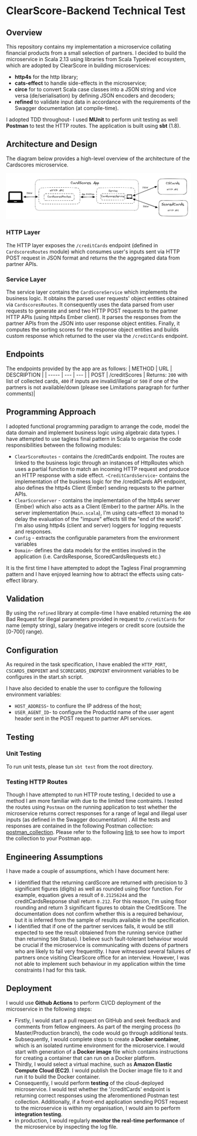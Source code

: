# ClearScore-Backend Technical Test

## Overview
This repository contains my implementation a microservice collating financial products from a small selection of partners.
I decided to build the microservice in Scala 2.13 using libraries from Scala Typelevel ecosystem, which are adopted by ClearScore in building microservices:
- **http4s** for the http library;
- **cats-effect** to handle side-effects in the microservice;
- **circe** for to convert Scala case classes into a JSON string and vice versa (de/serialisation) by defining JSON encoders and decoders;
- **refined** to validate input data in accordance with the requirements of the Swagger documentation (at compile-time).

I adopted TDD throughout- I used **MUnit** to perform unit testing as well **Postman** to test the HTTP routes. The application is built using **sbt** (1.8).


## Architecture and Design
The diagram below provides a high-level overview of the architecture of the Cardscores microservice.

 ![image](https://github.com/woj-mark/clearscore-backend-homework/blob/main/cardscores/architecture_schematic.JPG)

### HTTP Layer
The HTTP layer exposes the `/creditCards` endpoint (defined in `CardscoresRoutes` module) which consumes user's inputs sent via HTTP POST request in JSON format and returns the the aggregated data from partner APIs. 

### Service Layer
The service layer contains the `CardScoreService` which implements the business logic. It obtains the parsed user requests' object entities obtained via `CardscoresRoutes`. It consequently uses the data parsed from user requests to generate and send two HTTP POST requests to the partner HTTP APIs  (using http4s Ember client). It  parses the responses from the partner APIs from the JSON into user response object entities. Finally, it computes the sorting scores for the response object entities and builds custom response which returned to the user via the `/creditCards` endpoint.


## Endpoints
The endpoints provided by the app are as follows:
| METHOD | URL    | DESCRIPTION    |
| ----- | --- | --- |
| POST | /creditScores   | Returns: `200` with list of collected cards, `400` if inputs are invalid/illegal or `500` if one of the partners is not available/down (please see Limitations paragraph for further comments)|

## Programming Approach 
I adopted functional programming paradigm to arrange the code, model the data domain and implement business logic using algebraic data types. I have attempted to use tagless final pattern in Scala to organise the code responsibilities between the following modules:
- `ClearScoreRoutes` - contains the /creditCards endpoint. The routes are linked to the business logic through an instances of HttpRoutes which uses a partial function to match an incoming HTTP request and produce an HTTP response with a side effect.
-`CreditCardsService`- contains the  implementation of the business logic for the /creditCards API endpoint, also defines the http4s Client (Ember) sending requests to the partner APIs. 
- `ClearScoreServer` - contains the implementation of the http4s server (Ember) which also acts as a Client (Ember) to the partner APIs. In the  server implementation (`Main.scala`), I'm using cats-effect `IO` monad to delay the evaluation of the "impure" effects till the "end of the world". I'm also using http4s (client and server) loggers for logging requests and responses.
- `Config` - extracts the configurable parameters from the environment variables
- `Domain`- defines the data models for the entities involved in the application (i.e. CardsResponse, ScoredCardsRequests etc.)

It is the first time I have attempted to adopt the Tagless Final programming pattern and I have enjoyed learning how to abtract the effects using cats-effect library. 

## Validation 
By using the `refined` library at compile-time I have enabled returning the `400` Bad Request for illegal parameters provided in request to `/creditCards` for name (empty string), salary (negative integers or credit score (outside the  [0-700] range).

## Configuration
As required in the task specification, I have enabled the `HTTP_PORT`, `CSCARDS_ENDPOINT` and `SCORECARDS_ENDPOINT` environment variables to be configures in the start.sh script.

I have also decided to enable the user to configure the following environment variables:
- `HOST_ADDRESS`- to confiure the IP address of the host; 
- `USER_AGENT_ID`-  to configure the ProductId name of the user agent header sent in the POST request to partner API services.


## Testing
### Unit Testing
To run unit tests, please tun `sbt test` from the root directory.

### Testing HTTP Routes
Though I have attempted to run HTTP route testing, I decided to use a method I am more familiar with due to the limited time contraints. I tested the routes using `Postman` on the running application to test whether the microservice returns correct responses for a range of legal and illegal user inputs (as defined in the Swagger documentation) . All the tests and responses are contained in the following Postman collection: [postman_collection](cardscores/creditCards_v3.postman_collection). Please refer to the following [link](https://learning.postman.com/docs/getting-started/importing-and-exporting-data/) to see how to import the collection to your Postman app.

## Engineering Assumptions
I have made a couple of assumptions, which I have document here:
- I identified that the returning cardScore are returned with precision to 3 significant figures (digits) as well as rounded using floor function. For example, equation gives a result of `0.21256244` and the creditCardsResponse shall return `0.212`. For this reason, I'm using floor rounding and return 3 significant figures to obtain the CreditScore. The documentation does not confirm whether this is a required behaviour, but it is inferred from the sample of results available in the specification.
- I identified that if one of the partner services fails, it would be still expected to see the result obtaiened from the running service (rather than returning `500` Status). I believe such fault-tolerant behaviour would be crucial  if the microservice is communicating with dozens of partners who are likely to fail very frequentlty. I have witnessed several failures of partners once visiting ClearScore office for an interview. However, I was not able to implement such behaviour in my application within the time constraints I had for this task. 
    

## Deployment 
I would use **Github Actions** to perform CI/CD deployment of the microservice in the following steps:
- Firstly, I would start a pull request on GitHub and seek feedback and comments from fellow engineers. As part of the merging process (to Master/Production branch), the code would go through additional tests.
- Subsequently, I would complete steps to create a **Docker container**, which is an isolated runtime environment for the microservice. I would start with generation of a **Docker image** file which contains instructions for creating a container that can run on a Docker platform.
- Thirdly, I would select a virtual machine, such as  **Amazon Elastic Compute Cloud (EC2)**. I would publish the Docker image file to it and run it to build the Docker container.
- Consequently, I would perform **testing** of the cloud-deployed microservice. I would test whether the '/creditCards' endpoint is returning correct responses using the aferomentioned Postman test collection. Additionally, if a front-end application sending POST request to the microservice is within my organisation, I would aim to perform **integration testing**.
- In production, I would regularly **monitor the real-time performance** of the microservice by inspecting the log file. 


